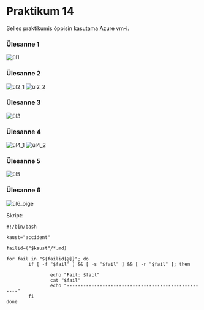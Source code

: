 # Praktikum 14  
Selles praktikumis õppisin kasutama Azure vm-i. 

### Ülesanne 1 

![ül1](https://github.com/RobinHenrik/opsys23/assets/144727763/063e4b14-7358-4918-be40-84589000d0f2)

### Ülesanne 2 

![ül2_1](https://github.com/RobinHenrik/opsys23/assets/144727763/9080c7be-d619-46e2-9b50-8c1b0e981b01)
![ül2_2](https://github.com/RobinHenrik/opsys23/assets/144727763/c50dfc49-38b1-429b-b816-4d51246cf44e)

### Ülesanne 3 
![ül3](https://github.com/RobinHenrik/opsys23/assets/144727763/34fd1306-c84c-405a-a327-38d0baebaf00)

### Ülesanne 4 
![ül4_1](https://github.com/RobinHenrik/opsys23/assets/144727763/46174998-5890-4e4c-bbbf-b2665c13842c)
![ül4_2](https://github.com/RobinHenrik/opsys23/assets/144727763/5c0a6904-809b-4392-9aed-c57bfd585af1)


### Ülesanne 5 
![ül5](https://github.com/RobinHenrik/opsys23/assets/144727763/53659a12-9f09-4036-8a36-c008fac82fcd) 

### Ülesanne 6 


![ül6_oige](https://github.com/RobinHenrik/opsys23/assets/144727763/12d806d0-e0be-4580-b21d-bf46cd5a57c5)  

Skript: 



```
#!/bin/bash

kaust="accident"

failid=("$kaust"/*.md)

for fail in "${failid[@]}"; do
        if [ -f "$fail" ] && [ -s "$fail" ] && [ -r "$fail" ]; then

                echo "Fail: $fail"
                cat "$fail"
                echo "----------------------------------------------------"
        fi
done
```


